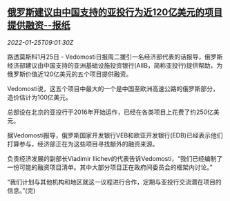 <!--1643103062000-->
[俄罗斯建议由中国支持的亚投行为近120亿美元的项目提供融资--报纸](https://cn.reuters.com/article/russia-aiib-financing-0125-idCNKBS2JZ0QV)
------

<div><i>2022-01-25T09:01:30Z</i></div><p>路透莫斯科1月25日 - Vedomosti日报周二援引一名经济部代表的话报导，俄罗斯经济部建议由中国支持的亚洲基础设施投资银行(AIIB，简称亚投行)提供帮助，为俄罗斯价值近120亿美元的五个项目提供融资。</p><p>Vedomosti说，这五个项目中最大的一个是中国至欧洲高速公路的俄罗斯部分，造价估计为100亿美元。</p><p>总部设在北京的亚投行于2016年开始运作，已经在各类项目上花费了约250亿美元。</p><p>据Vedomosti报导，俄罗斯国家开发银行VEB和欧亚开发银行(EDB)已经表示他们打算参与，经济部正在为这些项目寻找额外的融资来源。</p><p>负责经济发展的副部长Vladimir Ilichev的代表告诉Vedomosti，“我们已经编制了一份可能的融资项目清单。其中大部分项目正在政府间委员会的框架内讨论。”</p><p>“我们计划与其他机构和地区就这一议程进行合作，定期与亚投行交流潜在项目的信息。”(完)</p>
